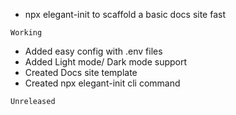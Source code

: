 - npx elegant-init to scaffold a basic docs site fast

``````````````````````````
Working

``````````````````````````

- Added easy config with .env files
- Added Light mode/ Dark mode support
- Created Docs site template
- Created npx elegant-init cli command


``````````````````````````
Unreleased

``````````````````````````